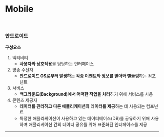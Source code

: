 # Mobile

<br>

### 안드로이드

**구성요소**

1. 액티비티
   * **사용자와 상호작용**을 담당하는 인터페이스
2. 방송 수신자
   * **안드로이드 OS로부터 발생하는 각종 이벤트와 정보를 받아와 핸들링**하는 컴포넌트
3. 서비스
   * **백그라운드(Background)에서 어떠한 작업을 처리**하기 위해 서비스를 사용
4. 콘텐츠 제공자
   * **데이터를 관리하고 다른 애플리케이션의 데이터를 제공**하는 데 사용되는 컴포넌트
   * 특정한 애플리케이션이 사용하고 있는 데이터베이스(DB)를 공유하기 위해 사용하며 애플리케이션 간의 데이터 공유를 위해 표준화된 인터페이스를 제공

---

